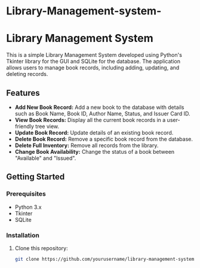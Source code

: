 # Library-Management-system-

# Library Management System

This is a simple Library Management System developed using Python's Tkinter library for the GUI and SQLite for the database. The application allows users to manage book records, including adding, updating, and deleting records.

## Features

- **Add New Book Record:** Add a new book to the database with details such as Book Name, Book ID, Author Name, Status, and Issuer Card ID.
- **View Book Records:** Display all the current book records in a user-friendly tree view.
- **Update Book Record:** Update details of an existing book record.
- **Delete Book Record:** Remove a specific book record from the database.
- **Delete Full Inventory:** Remove all records from the library.
- **Change Book Availability:** Change the status of a book between "Available" and "Issued".

## Getting Started

### Prerequisites

- Python 3.x
- Tkinter
- SQLite

### Installation

1. Clone this repository:
   ```bash
   git clone https://github.com/yourusername/library-management-system.git
